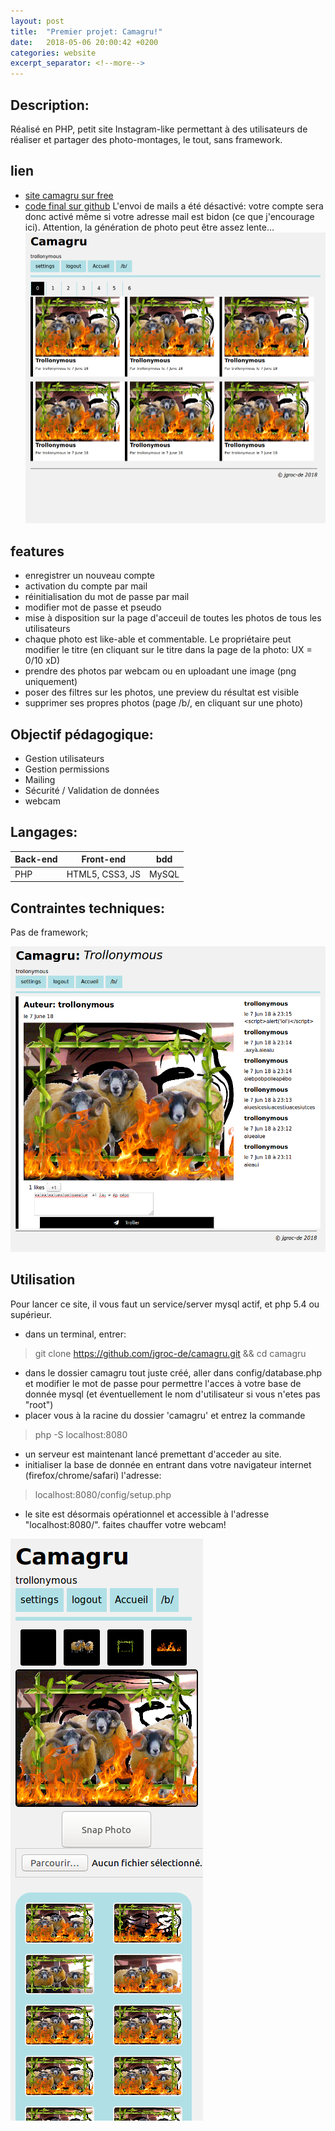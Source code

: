 ```yaml
---
layout: post
title:  "Premier projet: Camagru!"
date:   2018-05-06 20:00:42 +0200
categories: website
excerpt_separator: <!--more-->
---
```

## Description:

Réalisé en PHP, petit site Instagram-like permettant à des utilisateurs de réaliser et partager des photo-montages, le tout, sans framework.
<!--more-->

## lien

- [site camagru sur free](http://jgroc2s.free.fr/)
- [code final sur github](https://github.com/jgroc-de/camagru)
L'envoi de mails a été désactivé: votre compte sera donc activé même si votre adresse mail est bidon (ce que j'encourage ici). Attention, la génération de photo peut être assez lente…
![screenshot](/assets/camagru2.png)

## features

- enregistrer un nouveau compte
- activation du compte par mail
- réinitialisation du mot de passe par mail
- modifier mot de passe et pseudo
- mise à disposition sur la page d'acceuil de toutes les photos de tous les utilisateurs
- chaque photo est like-able et commentable. Le propriétaire peut modifier le titre (en cliquant sur le titre dans la page de la photo: UX = 0/10 xD)
- prendre des photos par webcam ou en uploadant une image (png uniquement)
- poser des filtres sur les photos, une preview du résultat est visible
- supprimer ses propres photos (page /b/, en cliquant sur une photo)

## Objectif pédagogique:

- Gestion utilisateurs
- Gestion permissions
- Mailing
- Sécurité / Validation de données
- webcam

## Langages:

| Back-end | Front-end | bdd |
|---|---|---|
| PHP | HTML5, CSS3, JS | MySQL |

## Contraintes techniques:

Pas de framework;

![screenshot](/assets/camagru1.png)

## Utilisation

Pour lancer ce site, il vous faut un service/server mysql actif, et php 5.4 ou supérieur.

- dans un terminal, entrer:
> git clone https://github.com/jgroc-de/camagru.git && cd camagru
- dans le dossier camagru tout juste créé, aller dans config/database.php et modifier le mot de passe pour permettre l'acces à votre base de donnée mysql (et éventuellement le nom d'utilisateur si vous n'etes pas "root")
- placer vous à la racine du dossier 'camagru' et entrez la commande 
> php -S localhost:8080
- un serveur est maintenant lancé premettant d'acceder au site.
- initialiser la base de donnée en entrant dans votre navigateur internet (firefox/chrome/safari) l'adresse:
> localhost:8080/config/setup.php
- le site est désormais opérationnel et accessible à l'adresse "localhost:8080/". faites chauffer votre webcam!

![screenshot](/assets/camagru0.png)
